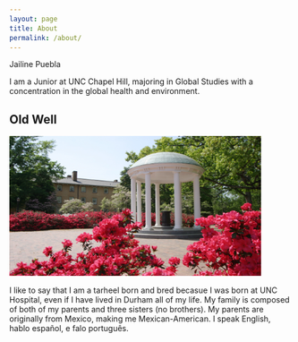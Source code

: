 ```yaml
---
layout: page
title: About
permalink: /about/
---
```

<div class="man-title">
  Jailine Puebla
</div>
<div class="manual manual-title">
  
  </div>
<p>  <div class="manual-content">

I am a Junior at UNC Chapel Hill, majoring in Global Studies with a concentration in the global health and environment.

<h2>Old Well</h2>



<img src="/images/OLD-WELL-044.jpg" alt="Old Well" style="width:450px;height:250px;">



<p>


I like to say that I am a tarheel born and bred becasue I was born at UNC Hospital, even if I have lived in Durham all of my life.
My family is composed of both of my parents and three sisters (no brothers). My parents are originally from Mexico, making me Mexican-American.  I speak English, hablo español, e falo português.
<p>

<p><br /></p>

  <div class="manual manual-title">
 
  </div>
<p>  <div class="manual-content">

  

